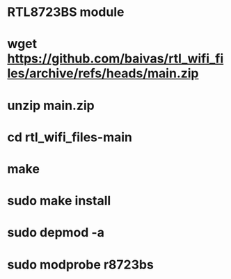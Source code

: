 # RTL8723BS module
# wget https://github.com/baivas/rtl_wifi_files/archive/refs/heads/main.zip

# unzip main.zip

# cd rtl_wifi_files-main

# make

# sudo make install

# sudo depmod -a

# sudo modprobe r8723bs
